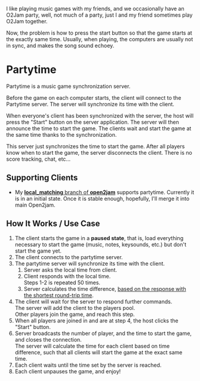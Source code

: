 
I like playing music games with my friends, and we occasionally have an O2Jam party,
well, not much of a party, just I and my friend sometimes play O2Jam together.

Now, the problem is how to press the start button so that the game starts at the exactly same time.
Usually, when playing, the computers are usually not in sync, and makes the song sound echoey.



Partytime
=========

Partytime is a music game synchronization server.

Before the game on each computer starts, the client will connect to the Partytime server.
The server will synchronize its time with the client.

When everyone's client has been synchronized with the server, the host will press the "Start" button on the server application.
The server will then announce the time to start the game. The clients wait and start the game at the same time thanks to the synchronization.

This server just synchronizes the time to start the game.
After all players know when to start the game, the server disconnects the client.
There is no score tracking, chat, etc...


Supporting Clients
------------------

* My [__local_matching__ branch of __open2jam__](https://github.com/dtinth/open2jam/tree/local_matching) supports partytime.
Currently it is in an initial state. Once it is stable enough, hopefully, I'll merge it into main Open2jam.


How It Works / Use Case
-----------------------

1. The client starts the game in a __paused state__, that is, load everything necessary to start the game (music, notes, keysounds, etc.)
but don't start the game yet.
2. The client connects to the partytime server.
3. The partytime server will synchronize its time with the client.
    1. Server asks the local time from client.
    2. Client responds with the local time.<br>Steps 1-2 is repeated 50 times.
    3. Server calculates the time difference, [based on the response with the shortest round-trip time](http://en.wikipedia.org/wiki/Cristian%27s_algorithm).
4. The client will wait for the server to respond further commands.<br>The server will add the client to the players pool.<br>Other players join the game, and reach this step.
5. When all players are joined in and are at step 4, the host clicks the "Start" button.
6. Server broadcasts the number of player, and the time to start the game, and closes the connection.<br>The server will calculate the time for each client based on time difference, such that all clients will start the game at the exact same time.
7. Each client waits until the time set by the server is reached.
8. Each client unpauses the game, and enjoy!

